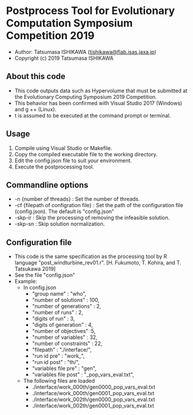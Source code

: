 # Postprocess Tool for Evolutionary Computation Symposium Competition 2019
- Author: Tatsumasa ISHIKAWA (tishikawa@flab.isas.jaxa.jp)
- Copyright (c) 2019 Tatsumasa ISHIKAWA

## About this code
- This code outputs data such as Hypervolume that must be submitted at the Evolutionary Computing Symposium 2019 Competition.
- This behavior has been confirmed with Visual Studio 2017 (Windows) and g ++ (Linux).
- t is assumed to be executed at the command prompt or terminal.

## Usage
1. Compile using Visual Studio or Makefile.
2. Copy the compiled executable file to the working directory.
3. Edit the config.json file to suit your environment.
4. Execute the postprocessing tool.

## Commandline options
- -n {number of threads} : Set the number of threads.
- -cf {filepath of configration file} : Set the path of the configuration file (config.json). The default is "config.json"
- -skp-ir : Skip the processing of removing the infeasible solution.
- -skp-sn : Skip solution normalization.

## Configuration file
- This code is the same specification as the processing tool by R language "post_windturbine_rev01.r". [H. Fukumoto, T. Kohira, and T. Tatsukawa 2019]
- See the file "config.json"
- Example:
    - In config.json
	    - "group name" : "who",
        - "number of solutions" : 100,
        - "number of generations" : 2,
        - "number of runs" : 2,
        - "digits of run" : 3,
	    - "digits of generation" : 4,
	    - "number of objectives" :5,
	    - "number of variables" : 32,
	    - "number of constraints" : 22,
	    - "filepath" : "./interface/",
	    - "run id pre" : "work_",
	    - "run id post" : "th/",
        - "variables file pre" : "gen",
        - "variables file post" : "_pop_vars_eval.txt",
	- The following files are loaded
	    - ./interface/work_000th/gen0000_pop_vars_eval.txt
	    - ./interface/work_000th/gen0001_pop_vars_eval.txt
	    - ./interface/work_002th/gen0000_pop_vars_eval.txt
	    - ./interface/work_002th/gen0001_pop_vars_eval.txt